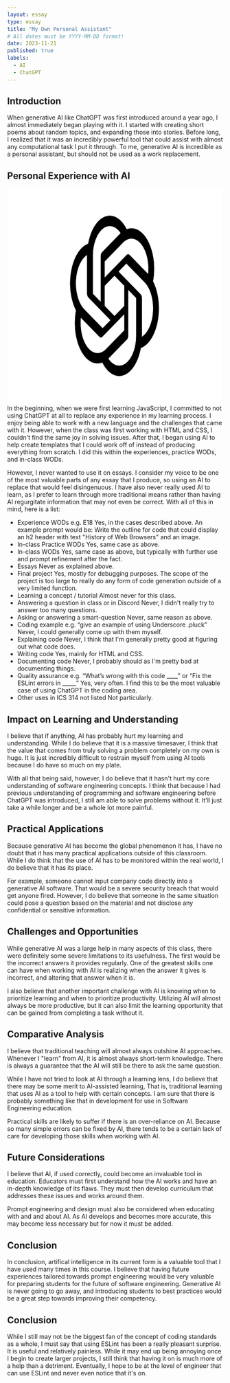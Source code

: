 ```yaml
---
layout: essay
type: essay
title: "My Own Personal Assistant"
# All dates must be YYYY-MM-DD format!
date: 2023-11-21
published: true
labels:
  - AI
  - ChatGPT
---
```


## Introduction

When generative AI like ChatGPT was first introduced around a year ago, I almost immediately began playing with it. I started with creating short poems about random topics, and expanding those into stories. Before long, I realized that it was an incredibly powerful tool that could assist with almost any computational task I put it through. To me, generative AI is incredible as a personal assistant, but should not be used as a work replacement.

## Personal Experience with AI
<img class="img-fluid" src="../img/ChatGPT-Logo.png" width="500" height="500">
In the beginning, when we were first learning JavaScript, I committed to not using ChatGPT at all to replace any experience in my learning process. I enjoy being able to work with a new language and the challenges that came with it. However, when the class was first working with HTML and CSS, I couldn't find the same joy in solving issues. After that, I began using AI to help create templates that I could work off of instead of producing everything from scratch. I did this within the experiences, practice WODs, and in-class WODs.

However, I never wanted to use it on essays. I consider my voice to be one of the most valuable parts of any essay that I produce, so using an AI to replace that would feel disingenuous. I have also never really used AI to learn, as I prefer to learn through more traditional means rather than having AI regurgitate information that may not even be correct. With all of this in mind, here is a list:

- Experience WODs e.g. E18
Yes, in the cases described above. An example prompt would be: Write the outline for code that could display an h2 header with text "History of Web Browsers" and an image.
- In-class Practice WODs
Yes, same case as above.
- In-class WODs
Yes, same case as above, but typically with further use and prompt refinement after the fact.
- Essays
Never as explained above.
- Final project
Yes, mostly for debugging purposes. The scope of the project is too large to really do any form of code generation outside of a very limited function.
- Learning a concept / tutorial
Almost never for this class.
- Answering a question in class or in Discord
Never, I didn't really try to answer too many questions.
- Asking or answering a smart-question
Never, same reason as above.
- Coding example e.g. “give an example of using Underscore .pluck”
Never, I could generally come up with them  myself.
- Explaining code
Never, I think that I'm generally pretty good at figuring out what code does.
- Writing code
Yes, mainly for HTML and CSS.
- Documenting code
Never, I probably should as I'm pretty bad at documenting things.
- Quality assurance e.g. “What’s wrong with this code ____” or “Fix the ESLint errors in _____”
Yes, very often. I find this to be the most valuable case of using ChatGPT in the coding area.
- Other uses in ICS 314 not listed
Not particularly.

## Impact on Learning and Understanding

I believe that if anything, AI has probably hurt my learning and understanding. While I do believe that it is a massive timesaver, I think that the value that comes from truly solving a problem completely on my own is huge. It is just incredibly difficult to restrain myself from using AI tools because I do have so much on my plate.

With all that being said, however, I do believe that it hasn't hurt my core understanding of software engineering concepts. I think that because I had previous understanding of programming and software engineering before ChatGPT was introduced, I still am able to solve problems without it. It'll just take a while longer and be a whole lot more painful.

## Practical Applications

Because generative AI has become the global phenomenon it has, I have no doubt that it has many practical applications outside of this classroom. While I do think that the use of AI has to be monitored within the real world, I do believe that it has its place.

For example, someone cannot input company code directly into a generative AI software. That would be a severe security breach that would get anyone fired. However, I do believe that someone in the same situation could pose a question based on the material and not disclose any confidential or sensitive information.

## Challenges and Opportunities

While generative AI was a large help in many aspects of this class, there were definitely some severe limitations to its usefulness. The first would be the incorrect answers it provides regularly. One of the greatest skills one can have when working with AI is realizing when the answer it gives is incorrect, and altering that answer when it is.

I also believe that another important challenge with AI is knowing when to prioritize learning and when to prioritize productivity. Utilizing AI will almost always be more productive, but it can also limit the learning opportunity that can be gained from completing a task without it.

## Comparative Analysis

I believe that traditional teaching will almost always outshine AI approaches. Whenever I "learn" from AI, it is almost always short-term knowledge. There is always a guarantee that the AI will still be there to ask the same question.

While I have not tried to look at AI through a learning lens, I do believe that there may be some merit to AI-assisted learning, That is, traditional learning that uses AI as a tool to help with certain concepts. I am sure that there is probably something like that in development for use in Software Engineering education.

Practical skills are likely to suffer if there is an over-reliance on AI. Because so many simple errors can be fixed by AI, there tends to be a certain lack of care for developing those skills when working with AI.

## Future Considerations

I believe that AI, if used correctly, could become an invaluable tool in education. Educators must first understand how the AI works and have an in-depth knowledge of its flaws. They must then develop curriculum that addresses these issues and works around them.

Prompt engineering and design must also be considered when educating with and and about AI. As AI develops and becomes more accurate, this may become less necessary but for now it must be added. 

## Conclusion

In conclusion, artifical intelligence in its current form is a valuable tool that I have used many times in this course. I believe that having future experiences tailored towards prompt engineering would be very valuable for preparing students for the future of software engineering. Generative AI is never going to go away, and introducing students to best practices would be a great step towards improving their competency.

## Conclusion

While I still may not be the biggest fan of the concept of coding standards as a whole, I must say that using ESLint has been a really pleasant surprise. It is useful and relatively painless. While it may end up being annoying once I begin to create larger projects, I still think that having it on is much more of a help than a detriment. Eventually, I hope to be at the level of engineer that can use ESLint and never even notice that it's on.
